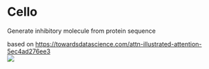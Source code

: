 # Cello
Generate inhibitory molecule from protein sequence



based on https://towardsdatascience.com/attn-illustrated-attention-5ec4ad276ee3 </br>
![](https://miro.medium.com/max/1400/1*qN2Pj5J4VqAFf7dsA2dHpA.png)
